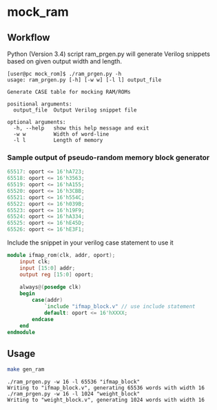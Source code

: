 # mock_ram

## Workflow
Python (Version 3.4) script ram_prgen.py will generate Verilog snippets based on given output width and length. 

```
[user@pc mock_rom]$ ./ram_prgen.py -h
usage: ram_prgen.py [-h] [-w w] [-l l] output_file

Generate CASE table for mocking RAM/ROMs

positional arguments:
  output_file  Output Verilog snippet file

optional arguments:
  -h, --help   show this help message and exit
  -w w         Width of word-line
  -l l         Length of memory
```

### Sample output of pseudo-random memory block generator

```Verilog
65517: oport <= 16'hA723;
65518: oport <= 16'h3563;
65519: oport <= 16'hA155;
65520: oport <= 16'h3CBB;
65521: oport <= 16'h554C;
65522: oport <= 16'h039B;
65523: oport <= 16'h19F9;
65524: oport <= 16'hA334;
65525: oport <= 16'hE45D;
65526: oport <= 16'hE3F1;
```

Include the snippet in your verilog case statement to use it
```Verilog
module ifmap_rom(clk, addr, oport);
	input clk;
	input [15:0] addr;
	output reg [15:0] oport;
	
	always@(posedge clk)
	begin
		case(addr)
			`include "ifmap_block.v" // use include statement
			default: oport <= 16'hXXXX;
		endcase
	end
endmodule
```

## Usage

```bash
make gen_ram
```

```
./ram_prgen.py -w 16 -l 65536 "ifmap_block"
Writing to "ifmap_block.v", generating 65536 words with width 16
./ram_prgen.py -w 16 -l 1024 "weight_block"
Writing to "weight_block.v", generating 1024 words with width 16
```

